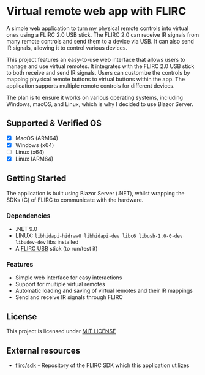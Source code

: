 # Virtual remote web app with FLIRC

A simple web application to turn my physical remote controls into virtual ones using a FLIRC 2.0 USB stick.
The FLIRC 2.0 can receive IR signals from many remote controls and send them to a device via USB. It can also send IR signals, allowing it to control various devices.

This project features an easy-to-use web interface that allows users to manage and use virtual remotes. 
It integrates with the FLIRC 2.0 USB stick to both receive and send IR signals. 
Users can customize the controls by mapping physical remote buttons to virtual buttons within the app. 
The application supports multiple remote controls for different devices.

The plan is to ensure it works on various operating systems, including Windows, macOS, and Linux, which is why I decided to use Blazor Server.

## Supported & Verified OS
- [x] MacOS (ARM64)
- [x] Windows (x64)
- [ ] Linux (x64)
- [x] Linux (ARM64)

## Getting Started

The application is built using Blazor Server (.NET), whilst wrapping the SDKs (C) of FLIRC to communicate with the hardware.

### Dependencies

* .NET 9.0
* LINUX: `libhidapi-hidraw0 libhidapi-dev libc6 libusb-1.0-0-dev libudev-dev` libs installed
* A [FLIRC USB](https://flirc.tv/products/flirc-usb-receiver?variant=43513067569384) stick (to run/test it)

### Features

* Simple web interface for easy interactions
* Support for multiple virtual remotes
* Automatic loading and saving of virtual remotes and their IR mappings
* Send and receive IR signals through FLIRC

## License

This project is licensed under [MIT LICENSE](LICENSE)

## External resources

* [flirc/sdk](https://github.com/flirc/sdk) - Repository of the FLIRC SDK which this application utilizes
